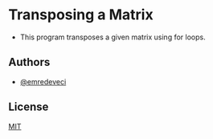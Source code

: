 # Transposing a Matrix

- This program transposes a given matrix using for loops.
## Authors

- [@emredeveci](https://github.com/emredeveci)


## License

[MIT](https://choosealicense.com/licenses/mit/)

